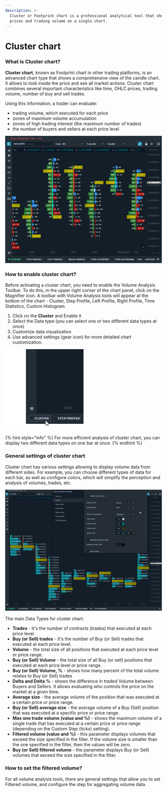 ```yaml
---
description: >-
  Cluster or Footprint chart is a professional analytical tool that shows OHLC
  prices and trading volume on a single chart.
---
```


# Cluster chart

### What is Cluster chart?

**Cluster chart**, known as Footprint chart in other trading platforms, is an advanced chart type that shows a comprehensive view of the candle chart. It allows to look inside the price and see all market actions. Cluster chart combines several important characteristics like time, OHLC prices, trading volume, number of buy and sell trades.

Using this information, a trader can evaluate:

* trading volume, which executed for each price
* zones of maximum volume accumulation
* zones of high trading interest \(the maximum number of trades\)
* the number of buyers and sellers at each price level

![General view of Cluster chart which shows Trades and Delta at once](../../../.gitbook/assets/cluster-chart-general-view.png)

### How to enable cluster chart?

Before activating a cluster chart, you need to enable the Volume Analysis Toolbar. To do this, in the upper right corner of the chart panel, click on the Magnifier icon. A toolbar with Volume Analysis tools will appear at the bottom of the chart - Cluster, Step Profile, Left Profile, Right Profile, Time Statistics, Custom Histogram.

1. Click on the **Cluster** and Enable it
2. Select the Data type \(you can select one or two different data types at once\)
3. Customize data visualization
4. Use advanced settings \(gear icon\) for more detailed chart customization.

![Here is how you can activate Cluster chart in Quantower platform](../../../.gitbook/assets/how-to-enable-cluster-chart.gif)

{% hint style="info" %}
For more efficient analysis of cluster chart, you can display two different data types on one bar at once.
{% endhint %}

### General settings of cluster chart

Cluster chart has various settings allowing to display volume data from different sides. For example, you can choose different types of data for each bar, as well as configure colors, which will simplify the perception and analysis of volumes, trades, etc.

![Select different data types for Cluster chart](../../../.gitbook/assets/cluster-data-type.gif)

The main Data Types for cluster chart:

* **Trades** - it's the number of contracts \(trades\) that executed at each price level.
* **Buy \(or Sell\) trades** - it's the number of Buy \(or Sell\) trades that executed at each price level.
* **Volume** - the total size of all positions that executed at each price level or price range.
* **Buy \(or Sell\) Volume** - the total size of all Buy \(or sell\) positions that executed at each price level or price range.
* **Buy \(or Sell\) Volume, %** - shows how many percent of the total volume relates to Buy \(or Sell\) trades
* **Delta and Delta %** - shows the difference in traded Volume between Buyers and Sellers. It allows evaluating who controls the price on the market at a given time.
* **Average size** - the average volume of the position that was executed at a certain price or price range.
* **Buy \(or Sell\) average size** - the average volume of a Buy \(Sell\) position that was executed at a specific price or price range.
* **Max one trade volume \(value and %\)** - shows the maximum volume of a single trade that has executed at a certain price or price range \(depending on the Custom Step \(ticks\) setting\).
* **Filtered volume \(value and %\)** - this parameter displays volumes that exceed the size specified in the filter. If the volume size is smaller than the one specified in the filter, then the values will be zero.
* **Buy \(or Sell\) filtered volume** - the parameter displays Buy \(or Sell\) volumes that exceed the size specified in the filter.

### How to set the filtered volume?

For all volume analysis tools, there are general settings that allow you to set Filtered volume, and configure the step for aggregating volume data.




